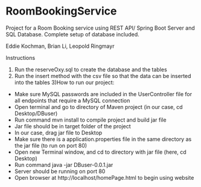 # RoomBookingService
Project for a Room Booking service using REST API/ Spring Boot Server and SQL Database. Complete setup of database included.


Eddie Kochman, Brian Li, Leopold Ringmayr


 Instructions
1) Run the reserveOxy.sql to create the database and the tables
2) Run the insert method with the csv file so that the data can be inserted into the tables
3)How to run our project:
- Make sure MySQL passwords are included in the UserController file for all endpoints
that require a MySQL connection
- Open terminal and go to directory of Maven project (in our case, cd Desktop/DBuser)
- Run command mvn install to compile project and build jar file
- Jar file should be in target folder of the project
- In our case, drag jar file to Desktop
- Make sure there is a application.properties file in the same directory as the jar file (to run
on port 80)
- Open new Terminal window, and cd to directory with jar file (here, cd Desktop)
- Run command java -jar DBuser-0.0.1.jar
- Server should be running on port 80
- Open browser at http://localhost/homePage.html to begin using website
